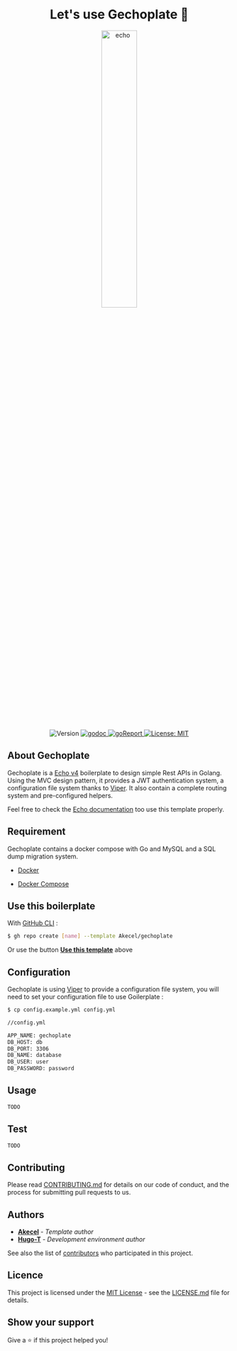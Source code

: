 <h1 align="center"> Let's use Gechoplate 🚀</h1>

<p align="center">
  <a href="https://github.com/labstack/echo" target="_blank">
    <img alt="echo" src="https://cdn.labstack.com/images/echo-logo.svg" width="40%"/>
  </a>
</p>

<p align="center">
  <img alt="Version" src="https://img.shields.io/badge/version-0.1-blue.svg?cacheSeconds=2592000" />

  <a href="https://godoc.org/github.com/Akecel/gechoplate" target="_blank">
    <img alt="godoc" src="https://godoc.org/github.com//Akecel/gechoplate?status.svg" />
  </a>

  <a href="https://goreportcard.com/report/github.com/Akecel/gechoplate" target="_blank">
    <img alt="goReport" src="https://goreportcard.com/badge/github.com/Akecel/gechoplate" />
  </a>

  <a href="#" target="_blank">
    <img alt="License: MIT" src="https://img.shields.io/badge/License-MIT-yellow.svg" />
  </a>
</p>

## About Gechoplate

Gechoplate is a [Echo v4](https://github.com/labstack/echo) boilerplate  to design simple Rest APIs in Golang. Using the MVC design pattern, it provides a JWT authentication system, a configuration file system thanks to [Viper](https://github.com/spf13/viper). It also contain a complete routing system and pre-configured helpers.

Feel free to check the [Echo documentation](https://echo.labstack.com/guide) too use this template properly.

## Requirement

Gechoplate contains a docker compose with Go and MySQL and a SQL dump migration system.

* [Docker](https://www.docker.com/)

* [Docker Compose](https://docs.docker.com/compose/install/)

## Use this boilerplate

With [GitHub CLI](https://cli.github.com/) :

```sh
$ gh repo create [name] --template Akecel/gechoplate
```

Or use the button **[Use this template](https://github.com/Akecel/gechoplate/generate)** above

## Configuration

Gechoplate is using [Viper](https://github.com/spf13/viper) to provide a configuration file system, you will need to set your configuration file to use Goilerplate :

```bash
$ cp config.example.yml config.yml
```

```bash
//config.yml

APP_NAME: gechoplate
DB_HOST: db
DB_PORT: 3306
DB_NAME: database
DB_USER: user
DB_PASSWORD: password
```

## Usage

```sh
TODO
```

## Test

```sh
TODO
```

## Contributing

Please read [CONTRIBUTING.md](https://github.com/Akecel/gechoplate/blob/master/CONTRIBUTING.md) for details on our code of conduct, and the process for submitting pull requests to us.

## Authors

* [**Akecel**](https://github.com/Akecel) - *Template author*
* [**Hugo-T**](https://github.com/T-Hugo) - *Development environment author*

See also the list of [contributors](https://github.com/Akecel/gechoplate/graphs/contributors) who participated in this project.

## Licence

This project is licensed under the [MIT License](https://opensource.org/licenses)  - see the [LICENSE.md](https://github.com/Akecel/gechoplate/blob/master/LICENCE) file for details.


## Show your support

Give a ⭐️ if this project helped you!